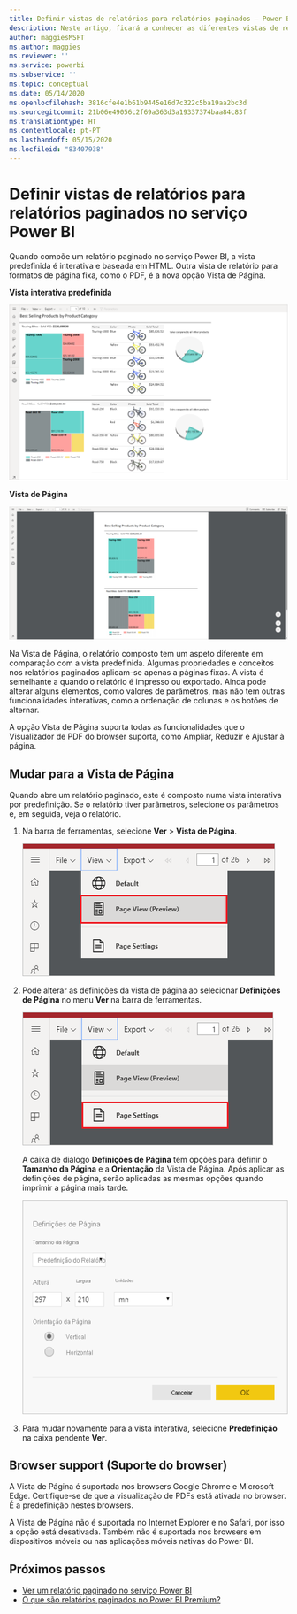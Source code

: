 ```yaml
---
title: Definir vistas de relatórios para relatórios paginados – Power BI
description: Neste artigo, ficará a conhecer as diferentes vistas de relatório disponíveis para relatórios paginados no serviço Power BI.
author: maggiesMSFT
ms.author: maggies
ms.reviewer: ''
ms.service: powerbi
ms.subservice: ''
ms.topic: conceptual
ms.date: 05/14/2020
ms.openlocfilehash: 3816cfe4e1b61b9445e16d7c322c5ba19aa2bc3d
ms.sourcegitcommit: 21b06e49056c2f69a363d3a19337374baa84c83f
ms.translationtype: HT
ms.contentlocale: pt-PT
ms.lasthandoff: 05/15/2020
ms.locfileid: "83407938"
---
```

# <a name="set-report-views-for-paginated-reports-in-the-power-bi-service"></a>Definir vistas de relatórios para relatórios paginados no serviço Power BI

Quando compõe um relatório paginado no serviço Power BI, a vista predefinida é interativa e baseada em HTML. Outra vista de relatório para formatos de página fixa, como o PDF, é a nova opção Vista de Página.

**Vista interativa predefinida**

![Vista Predefinida](media/page-view/power-bi-paginated-default-view.png)

**Vista de Página**

![Vista de Página](media/page-view/power-bi-paginated-page-view.png)

Na Vista de Página, o relatório composto tem um aspeto diferente em comparação com a vista predefinida. Algumas propriedades e conceitos nos relatórios paginados aplicam-se apenas a páginas fixas. A vista é semelhante a quando o relatório é impresso ou exportado. Ainda pode alterar alguns elementos, como valores de parâmetros, mas não tem outras funcionalidades interativas, como a ordenação de colunas e os botões de alternar.

A opção Vista de Página suporta todas as funcionalidades que o Visualizador de PDF do browser suporta, como Ampliar, Reduzir e Ajustar à página.

## <a name="switch-to-page-view"></a>Mudar para a Vista de Página

Quando abre um relatório paginado, este é composto numa vista interativa por predefinição. Se o relatório tiver parâmetros, selecione os parâmetros e, em seguida, veja o relatório.

1. Na barra de ferramentas, selecione **Ver** > **Vista de Página**.

    ![Mudar para a Vista de Página](media/page-view/power-bi-paginated-page-view-dropdown.png)

2. Pode alterar as definições da vista de página ao selecionar **Definições de Página** no menu **Ver** na barra de ferramentas. 

    ![Selecionar Definições de Página](media/page-view/power-bi-paginated-page-settings-dropdown.png)
    
    A caixa de diálogo **Definições de Página** tem opções para definir o **Tamanho da Página** e a **Orientação** da Vista de Página. Após aplicar as definições de página, serão aplicadas as mesmas opções quando imprimir a página mais tarde.
   
    ![Caixa de diálogo Definições de Página](media/page-view/power-bi-paginated-page-settings-dialog.png)

3. Para mudar novamente para a vista interativa, selecione **Predefinição** na caixa pendente **Ver**.

## <a name="browser-support"></a>Browser support (Suporte do browser)

A Vista de Página é suportada nos browsers Google Chrome e Microsoft Edge. Certifique-se de que a visualização de PDFs está ativada no browser. É a predefinição nestes browsers.

A Vista de Página não é suportada no Internet Explorer e no Safari, por isso a opção está desativada. Também não é suportada nos browsers em dispositivos móveis ou nas aplicações móveis nativas do Power BI.  


## <a name="next-steps"></a>Próximos passos

- [Ver um relatório paginado no serviço Power BI](../consumer/paginated-reports-view-power-bi-service.md)
- [O que são relatórios paginados no Power BI Premium?](paginated-reports-report-builder-power-bi.md)
